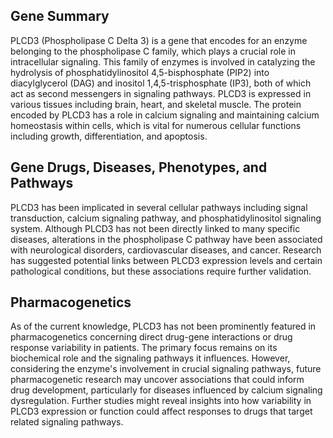 ## Gene Summary
PLCD3 (Phospholipase C Delta 3) is a gene that encodes for an enzyme belonging to the phospholipase C family, which plays a crucial role in intracellular signaling. This family of enzymes is involved in catalyzing the hydrolysis of phosphatidylinositol 4,5-bisphosphate (PIP2) into diacylglycerol (DAG) and inositol 1,4,5-trisphosphate (IP3), both of which act as second messengers in signaling pathways. PLCD3 is expressed in various tissues including brain, heart, and skeletal muscle. The protein encoded by PLCD3 has a role in calcium signaling and maintaining calcium homeostasis within cells, which is vital for numerous cellular functions including growth, differentiation, and apoptosis.

## Gene Drugs, Diseases, Phenotypes, and Pathways
PLCD3 has been implicated in several cellular pathways including signal transduction, calcium signaling pathway, and phosphatidylinositol signaling system. Although PLCD3 has not been directly linked to many specific diseases, alterations in the phospholipase C pathway have been associated with neurological disorders, cardiovascular diseases, and cancer. Research has suggested potential links between PLCD3 expression levels and certain pathological conditions, but these associations require further validation.

## Pharmacogenetics
As of the current knowledge, PLCD3 has not been prominently featured in pharmacogenetics concerning direct drug-gene interactions or drug response variability in patients. The primary focus remains on its biochemical role and the signaling pathways it influences. However, considering the enzyme's involvement in crucial signaling pathways, future pharmacogenetic research may uncover associations that could inform drug development, particularly for diseases influenced by calcium signaling dysregulation. Further studies might reveal insights into how variability in PLCD3 expression or function could affect responses to drugs that target related signaling pathways.